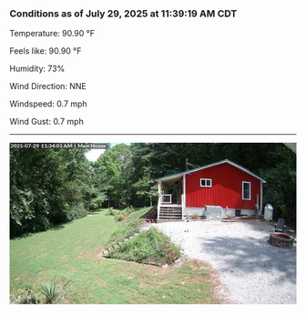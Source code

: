 ### Conditions as of July 29, 2025 at 11:39:19 AM CDT 

Temperature: 90.90 &deg;F

Feels like: 90.90 &deg;F

Humidity: 73%

Wind Direction: NNE

Windspeed: 0.7 mph

Wind Gust: 0.7 mph

---

<img src="./images/latest.jpeg"/>

